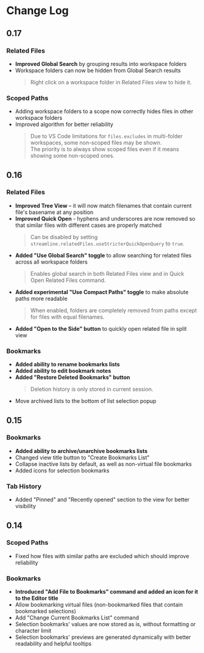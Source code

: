 # Change Log

## 0.17

### Related Files

- **Improved Global Search** by grouping results into workspace folders
- Workspace folders can now be hidden from Global Search results
  > Right click on a workspace folder in Related Files view to hide it.

### Scoped Paths

- Adding workspace folders to a scope now correctly hides files in other workspace folders
- Improved algorithm for better reliability
  > Due to VS Code limitations for `files.excludes` in multi-folder workspaces, some non-scoped files may be shown.  
  > The priority is to always show scoped files even if it means showing some non-scoped ones.

## 0.16

### Related Files

- **Improved Tree View** – it will now match filenames that contain current file's basename at any position
- **Improved Quick Open** - hyphens and underscores are now removed so that similar files with different cases are properly matched
  > Can be disabled by setting `streamline.relatedFiles.useStricterQuickOpenQuery` to `true`.
- **Added "Use Global Search" toggle** to allow searching for related files across all workspace folders
  > Enables global search in both Related Files view and in Quick Open Related Files command.
- **Added experimental "Use Compact Paths" toggle** to make absolute paths more readable
  > When enabled, folders are completely removed from paths except for files with equal filenames.
- **Added "Open to the Side" button** to quickly open related file in split view

### Bookmarks

- **Added ability to rename bookmarks lists**
- **Added ability to edit bookmark notes**
- **Added "Restore Deleted Bookmarks" button**
  > Deletion history is only stored in current session.
- Move archived lists to the bottom of list selection popup

## 0.15

### Bookmarks

- **Added ability to archive/unarchive bookmarks lists**
- Changed view title button to "Create Bookmarks List"
- Collapse inactive lists by default, as well as non-virtual file bookmarks
- Added icons for selection bookmarks

### Tab History

- Added "Pinned" and "Recently opened" section to the view for better visibility

## 0.14

### Scoped Paths

- Fixed how files with similar paths are excluded which should improve reliability

### Bookmarks

- **Introduced "Add File to Bookmarks" command and added an icon for it to the Editor title**
- Allow bookmarking virtual files (non-bookmarked files that contain bookmarked selections)
- Add "Change Current Bookmarks List" command
- Selection bookmarks' values are now stored as is, without formatting or character limit
- Selection bookmarks' previews are generated dynamically with better readability and helpful tooltips
